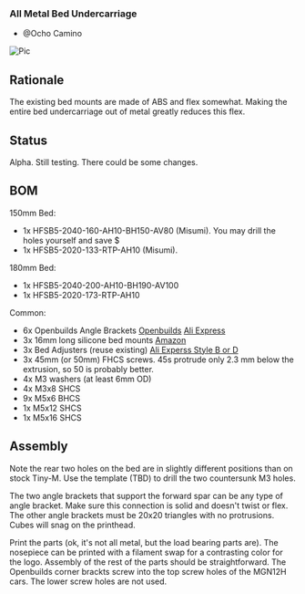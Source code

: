 ### All Metal Bed Undercarriage

- @Ocho Camino

![Pic](https://github.com/gsl12/Tiny-M/blob/master/usermods/all_metal_bed_undercarriage/images/150.png)

## Rationale
The existing bed mounts are made of ABS and flex somewhat.   Making the entire bed undercarriage out of metal greatly reduces this flex.

## Status

  Alpha.  Still testing.  There could be some changes.
  
## BOM

150mm Bed:
- 1x HFSB5-2040-160-AH10-BH150-AV80 (Misumi).   You may drill the holes yourself and save $
- 1x HFSB5-2020-133-RTP-AH10 (Misumi). 

180mm Bed:
- 1x HFSB5-2040-200-AH10-BH190-AV100
- 1x HFSB5-2020-173-RTP-AH10

Common:
- 6x Openbuilds Angle Brackets [Openbuilds](https://openbuildspartstore.com/black-angle-corner-connector/) [Ali Express](https://www.aliexpress.com/item/32899575950.html)
- 3x 16mm long silicone bed mounts [Amazon](https://smile.amazon.com/dp/B07RZKF8MB?psc=1&ref=ppx_yo2_dt_b_product_details)
- 3x Bed Adjusters (reuse existing) [Ali Experss Style B or D](https://www.aliexpress.com/item/4000421280308.html)
- 3x 45mm (or 50mm) FHCS screws.  45s protrude only 2.3 mm below the extrusion, so 50 is probably better.
- 4x M3 washers (at least 6mm OD)
- 4x M3x8 SHCS
- 9x M5x6 BHCS
- 1x M5x12 SHCS
- 1x M5x16 SHCS

## Assembly

Note the rear two holes on the bed are in slightly different positions than on stock Tiny-M.   Use the template (TBD) to drill the two countersunk M3 holes.   

The two angle brackets that support the forward spar can be any type of angle bracket.  Make sure this connection is solid and doesn't twist or flex.   The other angle brackets must be 20x20 triangles with no protrusions.  Cubes will snag on the printhead.  

Print the parts (ok, it's not all metal, but the load bearing parts are).  The nosepiece can be printed with a filament swap for a contrasting color for the logo.   Assembly of the rest of the parts should be straightforward.   The Openbuilds corner brackts screw into the top screw holes of the MGN12H cars.  The lower screw holes are not used.

